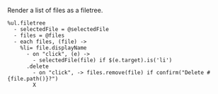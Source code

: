 Render a list of files as a filetree.

    %ul.filetree
      - selectedFile = @selectedFile
      - files = @files
      - each files, (file) ->
        %li= file.displayName
          - on "click", (e) ->
            - selectedFile(file) if $(e.target).is('li')
          .delete
            - on "click", -> files.remove(file) if confirm("Delete #{file.path()}?")
            X
